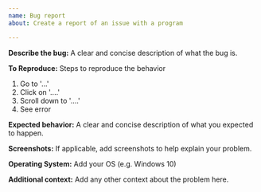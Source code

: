 ```yaml
---
name: Bug report
about: Create a report of an issue with a program

---
```


**Describe the bug:**
A clear and concise description of what the bug is.

**To Reproduce:**
Steps to reproduce the behavior
1. Go to '...'
2. Click on '....'
3. Scroll down to '....'
4. See error

**Expected behavior:**
A clear and concise description of what you expected to happen.

**Screenshots:**
If applicable, add screenshots to help explain your problem.

**Operating System:**
Add your OS (e.g. Windows 10)

**Additional context:**
Add any other context about the problem here.
